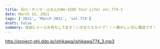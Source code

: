 ```yaml
---
title: 石川・ホンマ・ぶるんのBe-SIDE Your Life! vol.774-3
date: March 13, 2021
tags: ['2021', 'March 2021', 'vol.774']
draft: false
summary: 自由にメールお待ちしてます！いきなりスカイプ！！～懐かしい方に電話です！
---
```


http://project-phi.ddo.jp/ishikawa/ishikawa774_3.mp3
